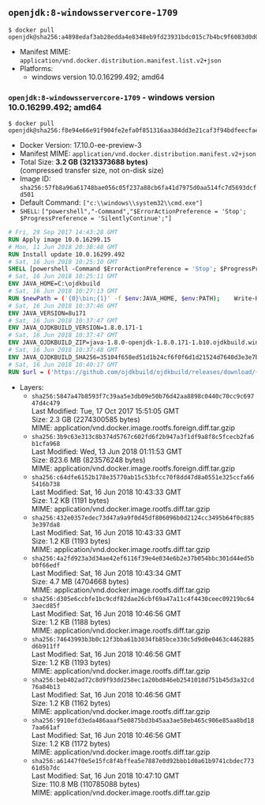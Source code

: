 ## `openjdk:8-windowsservercore-1709`

```console
$ docker pull openjdk@sha256:a4898edaf3ab28edda4e8348eb9fd23931bdc015c7b4bc9f6083d0d0153ddba6
```

-	Manifest MIME: `application/vnd.docker.distribution.manifest.list.v2+json`
-	Platforms:
	-	windows version 10.0.16299.492; amd64

### `openjdk:8-windowsservercore-1709` - windows version 10.0.16299.492; amd64

```console
$ docker pull openjdk@sha256:f8e94e66e91f904fe2efa0f851316aa384dd3e21caf3f94bdfeecfae750effa5
```

-	Docker Version: 17.10.0-ee-preview-3
-	Manifest MIME: `application/vnd.docker.distribution.manifest.v2+json`
-	Total Size: **3.2 GB (3213373688 bytes)**  
	(compressed transfer size, not on-disk size)
-	Image ID: `sha256:57fb8a96a61748bae056c05f237a88cb6fa41d7975d0aa514fc7d5693dcfd501`
-	Default Command: `["c:\\windows\\system32\\cmd.exe"]`
-	`SHELL`: `["powershell","-Command","$ErrorActionPreference = 'Stop'; $ProgressPreference = 'SilentlyContinue';"]`

```dockerfile
# Fri, 29 Sep 2017 14:43:28 GMT
RUN Apply image 10.0.16299.15
# Mon, 11 Jun 2018 20:38:48 GMT
RUN Install update 10.0.16299.492
# Sat, 16 Jun 2018 10:25:10 GMT
SHELL [powershell -Command $ErrorActionPreference = 'Stop'; $ProgressPreference = 'SilentlyContinue';]
# Sat, 16 Jun 2018 10:25:11 GMT
ENV JAVA_HOME=C:\ojdkbuild
# Sat, 16 Jun 2018 10:27:13 GMT
RUN $newPath = ('{0}\bin;{1}' -f $env:JAVA_HOME, $env:PATH); 	Write-Host ('Updating PATH: {0}' -f $newPath); 	setx /M PATH $newPath;
# Sat, 16 Jun 2018 10:37:46 GMT
ENV JAVA_VERSION=8u171
# Sat, 16 Jun 2018 10:37:47 GMT
ENV JAVA_OJDKBUILD_VERSION=1.8.0.171-1
# Sat, 16 Jun 2018 10:37:47 GMT
ENV JAVA_OJDKBUILD_ZIP=java-1.8.0-openjdk-1.8.0.171-1.b10.ojdkbuild.windows.x86_64.zip
# Sat, 16 Jun 2018 10:37:48 GMT
ENV JAVA_OJDKBUILD_SHA256=35104f658ed51d1b24cf6f0f6d1d21524d7640d3e3e7b64d8d7ac86cbfbc2ab9
# Sat, 16 Jun 2018 10:40:17 GMT
RUN $url = ('https://github.com/ojdkbuild/ojdkbuild/releases/download/{0}/{1}' -f $env:JAVA_OJDKBUILD_VERSION, $env:JAVA_OJDKBUILD_ZIP); 	Write-Host ('Downloading {0} ...' -f $url); 	[Net.ServicePointManager]::SecurityProtocol = [Net.SecurityProtocolType]::Tls12; 	Invoke-WebRequest -Uri $url -OutFile 'ojdkbuild.zip'; 	Write-Host ('Verifying sha256 ({0}) ...' -f $env:JAVA_OJDKBUILD_SHA256); 	if ((Get-FileHash ojdkbuild.zip -Algorithm sha256).Hash -ne $env:JAVA_OJDKBUILD_SHA256) { 		Write-Host 'FAILED!'; 		exit 1; 	}; 		Write-Host 'Expanding ...'; 	Expand-Archive ojdkbuild.zip -DestinationPath C:\; 		Write-Host 'Renaming ...'; 	Move-Item 		-Path ('C:\{0}' -f ($env:JAVA_OJDKBUILD_ZIP -Replace '.zip$', '')) 		-Destination $env:JAVA_HOME 	; 		Write-Host 'Verifying install ...'; 	Write-Host '  java -version'; java -version; 	Write-Host '  javac -version'; javac -version; 		Write-Host 'Removing ...'; 	Remove-Item ojdkbuild.zip -Force; 		Write-Host 'Complete.';
```

-	Layers:
	-	`sha256:5847a47b8593f7c39aa5e3db09e50b76d42aa8898c0440c70cc9c69747d4c479`  
		Last Modified: Tue, 17 Oct 2017 15:51:05 GMT  
		Size: 2.3 GB (2274300585 bytes)  
		MIME: application/vnd.docker.image.rootfs.foreign.diff.tar.gzip
	-	`sha256:3b9c63e313c8b374d5767c602fd6f2b947a3f1df9a8f8c5fcecb2fa6b1cfa968`  
		Last Modified: Wed, 13 Jun 2018 01:11:53 GMT  
		Size: 823.6 MB (823576248 bytes)  
		MIME: application/vnd.docker.image.rootfs.foreign.diff.tar.gzip
	-	`sha256:c64dfe6152b178e35770ab15c53bfcc70f8dd47d8a0551e325ccfa665416b738`  
		Last Modified: Sat, 16 Jun 2018 10:43:33 GMT  
		Size: 1.2 KB (1191 bytes)  
		MIME: application/vnd.docker.image.rootfs.diff.tar.gzip
	-	`sha256:432e0357edec73d47a9a9f0d45df806096b0d2124cc3495b64f0c8853e397da8`  
		Last Modified: Sat, 16 Jun 2018 10:43:33 GMT  
		Size: 1.2 KB (1193 bytes)  
		MIME: application/vnd.docker.image.rootfs.diff.tar.gzip
	-	`sha256:4a2fd923a3d34ae42ef6116f39e4e034e6b2e37b054bbc301d44ed5bb0f66edf`  
		Last Modified: Sat, 16 Jun 2018 10:43:34 GMT  
		Size: 4.7 MB (4704668 bytes)  
		MIME: application/vnd.docker.image.rootfs.diff.tar.gzip
	-	`sha256:d305e6ccbfe1bc9cdf82dae26cbf69a47a11c4f4430ceec09219bc643aecd85f`  
		Last Modified: Sat, 16 Jun 2018 10:46:56 GMT  
		Size: 1.2 KB (1188 bytes)  
		MIME: application/vnd.docker.image.rootfs.diff.tar.gzip
	-	`sha256:74643993b3b0c12f3bba61b3034fb85bce330c5d9d0e0463c4462885d6b911ff`  
		Last Modified: Sat, 16 Jun 2018 10:46:56 GMT  
		Size: 1.2 KB (1193 bytes)  
		MIME: application/vnd.docker.image.rootfs.diff.tar.gzip
	-	`sha256:beb402ad72c8d9f93dd258ec1a20bd846eb2541018d751b45d3a32cd76a84b13`  
		Last Modified: Sat, 16 Jun 2018 10:46:56 GMT  
		Size: 1.2 KB (1162 bytes)  
		MIME: application/vnd.docker.image.rootfs.diff.tar.gzip
	-	`sha256:9910efd3eda486aaaf5e0875bd3b45aa3ae58eb465c906e85aa8bd187aa661af`  
		Last Modified: Sat, 16 Jun 2018 10:46:56 GMT  
		Size: 1.2 KB (1172 bytes)  
		MIME: application/vnd.docker.image.rootfs.diff.tar.gzip
	-	`sha256:a61447f0e5e15fc8f4bffea5e7887e0d92bbb1d0a61b9741cbdec77361d5b7dc`  
		Last Modified: Sat, 16 Jun 2018 10:47:10 GMT  
		Size: 110.8 MB (110785088 bytes)  
		MIME: application/vnd.docker.image.rootfs.diff.tar.gzip
